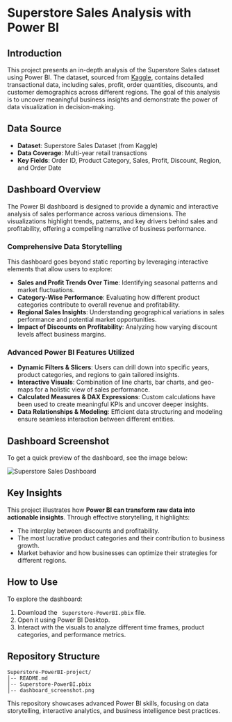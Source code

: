 # Superstore Sales Analysis with Power BI

## Introduction
This project presents an in-depth analysis of the Superstore Sales dataset using Power BI. The dataset, sourced from [Kaggle](https://www.kaggle.com/datasets/vivek468/superstore-dataset-final), contains detailed transactional data, including sales, profit, order quantities, discounts, and customer demographics across different regions. The goal of this analysis is to uncover meaningful business insights and demonstrate the power of data visualization in decision-making.

## Data Source
- **Dataset**: Superstore Sales Dataset (from Kaggle)
- **Data Coverage**: Multi-year retail transactions
- **Key Fields**: Order ID, Product Category, Sales, Profit, Discount, Region, and Order Date

## Dashboard Overview
The Power BI dashboard is designed to provide a dynamic and interactive analysis of sales performance across various dimensions. The visualizations highlight trends, patterns, and key drivers behind sales and profitability, offering a compelling narrative of business performance.

### **Comprehensive Data Storytelling**
This dashboard goes beyond static reporting by leveraging interactive elements that allow users to explore:
- **Sales and Profit Trends Over Time**: Identifying seasonal patterns and market fluctuations.
- **Category-Wise Performance**: Evaluating how different product categories contribute to overall revenue and profitability.
- **Regional Sales Insights**: Understanding geographical variations in sales performance and potential market opportunities.
- **Impact of Discounts on Profitability**: Analyzing how varying discount levels affect business margins.

### **Advanced Power BI Features Utilized**
- **Dynamic Filters & Slicers**: Users can drill down into specific years, product categories, and regions to gain tailored insights.
- **Interactive Visuals**: Combination of line charts, bar charts, and geo-maps for a holistic view of sales performance.
- **Calculated Measures & DAX Expressions**: Custom calculations have been used to create meaningful KPIs and uncover deeper insights.
- **Data Relationships & Modeling**: Efficient data structuring and modeling ensure seamless interaction between different entities.

## Dashboard Screenshot
To get a quick preview of the dashboard, see the image below:

![Superstore Sales Dashboard](dashboard_screenshot.png)

## Key Insights
This project illustrates how **Power BI can transform raw data into actionable insights**. Through effective storytelling, it highlights:
- The interplay between discounts and profitability.
- The most lucrative product categories and their contribution to business growth.
- Market behavior and how businesses can optimize their strategies for different regions.

## How to Use
To explore the dashboard:
1. Download the ` Superstore-PowerBI.pbix` file.
2. Open it using Power BI Desktop.
3. Interact with the visuals to analyze different time frames, product categories, and performance metrics.

## Repository Structure
```
Superstore-PowerBI-project/
│-- README.md
│-- Superstore-PowerBI.pbix
│-- dashboard_screenshot.png
```

This repository showcases advanced Power BI skills, focusing on data storytelling, interactive analytics, and business intelligence best practices.

